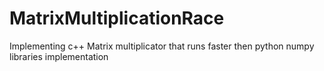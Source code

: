 # MatrixMultiplicationRace
Implementing c++ Matrix multiplicator that runs faster then python numpy libraries implementation
